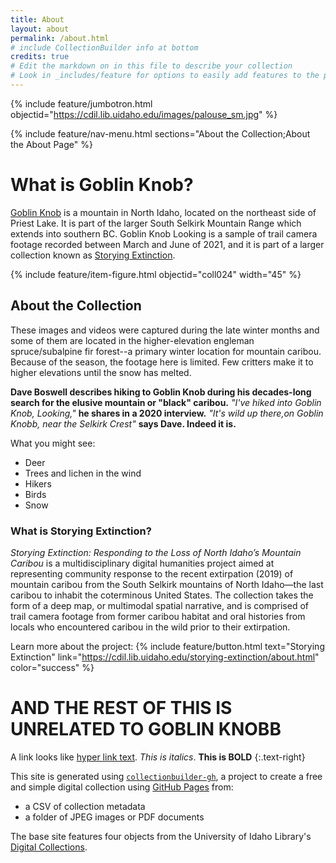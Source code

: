 ```yaml
---
title: About
layout: about
permalink: /about.html
# include CollectionBuilder info at bottom
credits: true
# Edit the markdown on in this file to describe your collection
# Look in _includes/feature for options to easily add features to the page
---
```


{% include feature/jumbotron.html objectid="https://cdil.lib.uidaho.edu/images/palouse_sm.jpg" %}

{% include feature/nav-menu.html sections="About the Collection;About the About Page" %}

# What is Goblin Knob?

[Goblin Knob](https://www.google.com/maps/place/Goblin+Knob/@48.6702031,-116.7674466,14z/data=!3m1!4b1!4m5!3m4!1s0x5363a4ca118855e5:0xc2e68276d756d2b5!8m2!3d48.670205!4d-116.749937) is a mountain in North Idaho, located on the northeast side of Priest Lake. It is part of the larger South Selkirk Mountain Range which extends into southern BC. 
Goblin Knob Looking is a sample of trail camera footage recorded between March and June of 2021, and it is part of a larger collection known as [Storying Extinction](https://storying.onrender.com/about.html). 

{% include feature/item-figure.html objectid="coll024" width="45" %}



## About the Collection

These images and videos were captured during the late winter months and some of them are located in the higher-elevation engleman spruce/subalpine fir forest--a primary winter location for mountain caribou. Because of the season, the footage here is limited. Few critters make it to higher elevations until the snow has melted.  

**Dave Boswell describes hiking to Goblin Knob during his decades-long search for the elusive mountain or "black" caribou.** *"I've hiked into Goblin Knob, Looking,"* **he shares in a 2020 interview.** *"It's wild up there,on Goblin Knobb, near the Selkirk Crest"* **says Dave. Indeed it is.**

What you might see:

- Deer
- Trees and lichen in the wind
- Hikers
- Birds
- Snow

### What is Storying Extinction?

*Storying Extinction: Responding to the Loss of North Idaho’s Mountain Caribou* is a multidisciplinary digital humanities project aimed at representing community response to the recent extirpation (2019) of mountain caribou from the South Selkirk mountains of North Idaho—the last caribou to inhabit the coterminous United States. The collection takes the form of a deep map, or multimodal spatial narrative, and is comprised of trail camera footage from former caribou habitat and oral histories from locals who encountered caribou in the wild prior to their extirpation. 

Learn more about the project: {% include feature/button.html text="Storying Extinction" link="https://cdil.lib.uidaho.edu/storying-extinction/about.html" color="success" %}


# AND THE REST OF THIS IS UNRELATED TO GOBLIN KNOBB


A link looks like [hyper link text](https://clamb89.github.io/goblinknob/). *This is italics*. **This is BOLD** 
{:.text-right}

This site is generated using [`collectionbuilder-gh`](https://collectionbuilding.github.io/gh/), a project to create a free and simple digital collection using [GitHub Pages](https://pages.github.com/) from: 

- a CSV of collection metadata
- a folder of JPEG images or PDF documents

The base site features four objects from the University of Idaho Library's [Digital Collections](https://www.lib.uidaho.edu/digital). 


